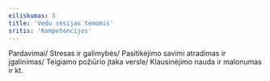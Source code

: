 ```yaml
---
eiliskumas: 5
title: 'Vedu sesijas temomis'
sritis: 'Kompetencijos'
---
```

Pardavimai/ Stresas ir galimybės/ Pasitikėjimo savimi atradimas ir įgalinimas/ Teigiamo požiūrio įtaka versle/ Klausinėjimo nauda ir malonumas ir kt.
